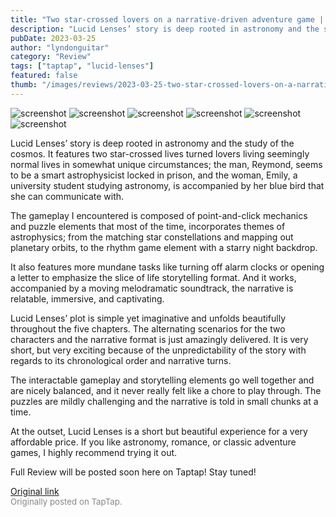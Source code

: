 ```yaml
---
title: "Two star-crossed lovers on a narrative-driven adventure game | First Impressions - Lucid Lenses"
description: "Lucid Lenses’ story is deep rooted in astronomy and the study of the cosmos. It features two star-crossed lives turned lovers living seemingly normal lives in somewhat unique circumstances; the man, Reymond, seems to be a smart astrophysicist locked in prison, and the woman, Emily, a university student studying astronomy, is accompanied by her blue bird that she can communicate with."
pubDate: 2023-03-25
author: "lyndonguitar"
category: "Review"
tags: ["taptap", "lucid-lenses"]
featured: false
thumb: "/images/reviews/2023-03-25-two-star-crossed-lovers-on-a-narrative-driven-adventure-game--first-impressions---lucid-l-0.avif"
---
```


<div class="gallery">
  <img src="/images/reviews/2023-03-25-two-star-crossed-lovers-on-a-narrative-driven-adventure-game--first-impressions---lucid-l-0.avif" alt="screenshot" />
  <img src="/images/reviews/2023-03-25-two-star-crossed-lovers-on-a-narrative-driven-adventure-game--first-impressions---lucid-l-1.avif" alt="screenshot" />
  <img src="/images/reviews/2023-03-25-two-star-crossed-lovers-on-a-narrative-driven-adventure-game--first-impressions---lucid-l-2.avif" alt="screenshot" />
  <img src="/images/reviews/2023-03-25-two-star-crossed-lovers-on-a-narrative-driven-adventure-game--first-impressions---lucid-l-3.avif" alt="screenshot" />
  <img src="/images/reviews/2023-03-25-two-star-crossed-lovers-on-a-narrative-driven-adventure-game--first-impressions---lucid-l-4.avif" alt="screenshot" />
  <img src="/images/reviews/2023-03-25-two-star-crossed-lovers-on-a-narrative-driven-adventure-game--first-impressions---lucid-l-5.avif" alt="screenshot" />
</div>

Lucid Lenses’ story is deep rooted in astronomy and the study of the cosmos. It features two star-crossed lives turned lovers living seemingly normal lives in somewhat unique circumstances; the man, Reymond, seems to be a smart astrophysicist locked in prison, and the woman, Emily, a university student studying astronomy, is accompanied by her blue bird that she can communicate with.

The gameplay I encountered is composed of point-and-click mechanics and puzzle elements that most of the time, incorporates themes of astrophysics; from the matching star constellations and mapping out planetary orbits, to the rhythm game element with a starry night backdrop.

It also features more mundane tasks like turning off alarm clocks or opening a letter to emphasize the slice of life storytelling format. And it works, accompanied by a moving melodramatic soundtrack, the narrative is relatable, immersive, and captivating.

Lucid Lenses’ plot is simple yet imaginative and unfolds beautifully throughout the five chapters. The alternating scenarios for the two characters and the narrative format is just amazingly delivered. It is very short, but very exciting because of the unpredictability of the story with regards to its chronological order and narrative turns.

The interactable gameplay and storytelling elements go well together and are nicely balanced, and it never really felt like a chore to play through. The puzzles are mildly challenging and the narrative is told in small chunks at a time.

At the outset, Lucid Lenses is a short but beautiful experience for a very affordable price. If you like astronomy, romance, or classic adventure games, I highly recommend trying it out.

Full Review will be posted soon here on Taptap! Stay tuned!

[Original link](https://www.taptap.io/post/4890966)<br><span style="font-size: 0.95em; color: #888;">Originally posted on TapTap.</span>
